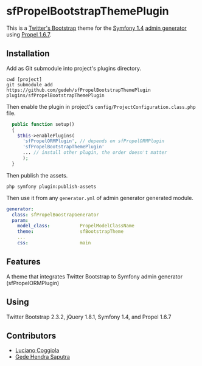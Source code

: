 # sfPropelBootstrapThemePlugin

This is a [Twitter's Bootstrap](http://getbootstrap.com/2.3.2/index.html) theme for the [Symfony 1.4](http://symfony.com/legacy) [admin generator](https://github.com/propelorm/sfPropelORMPlugin) using [Propel 1.6.7](https://github.com/propelorm/Propel/releases/tag/1.6.7).

## Installation

Add as Git submodule into project's plugins directory.

```shell
cwd [project]
git submodule add https://github.com/gedeh/sfPropelBootstrapThemePlugin plugins/sfPropelBootstrapThemePlugin
```

Then enable the plugin in project's `config/ProjectConfiguration.class.php` file.

```php
  public function setup()
  {
    $this->enablePlugins(
      'sfPropelORMPlugin', // depends on sfPropelORMPlugin
      'sfPropelBootstrapThemePlugin'
      ... // install other plugin, the order doesn't matter
      );
  }
```

Then publish the assets.

```shell
php symfony plugin:publish-assets
```

Then use it from any `generator.yml` of admin generator generated module.

```yaml
generator:
  class: sfPropelBoostrapGenerator
  param:
    model_class:           PropelModelClassName
    theme:                 sfBootstrapTheme
    ...
    css:                   main
```

## Features

A theme that integrates Twitter Bootstrap to Symfony admin generator (sfPropelORMPlugin)

## Using

Twitter Bootstrap 2.3.2, jQuery 1.8.1, Symfony 1.4, and Propel 1.6.7

## Contributors

* [Luciano Coggiola](https://github.com/tanoinc)
* [Gede Hendra Saputra](https://github.com/gedeh)
